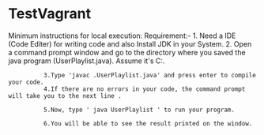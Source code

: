 # TestVagrant
Minimum instructions for local execution:
Requirement:- 1. Need a IDE (Code Editer) for writing code and also Install JDK in your System.
              2. Open a command prompt window and go to the directory where you saved the java program (UserPlaylist.java).
                 Assume it's C:\.

              3.Type 'javac .UserPlaylist.java' and press enter to compile your code.
              4.If there are no errors in your code, the command prompt will take you to the next line .

              5.Now, type ' java UserPlaylist ' to run your program.

              6.You will be able to see the result printed on the window.
              
